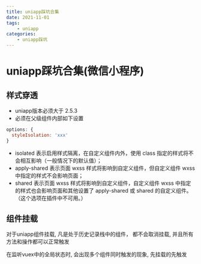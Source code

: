 ```yaml
---
title: uniapp踩坑合集
date: 2021-11-01
tags:
    - uniapp
categories:
    - uniapp踩坑
---
```


# uniapp踩坑合集(微信小程序)

## 样式穿透

+ uniapp版本必须大于 2.5.3
+ 必须在父级组件内部如下设置

```js
options: {
  styleIsolation: 'xxx'
}
```

+ isolated 表示启用样式隔离，在自定义组件内外，使用 class 指定的样式将不会相互影响（一般情况下的默认值）；
+ apply-shared 表示页面 wxss 样式将影响到自定义组件，但自定义组件 wxss 中指定的样式不会影响页面；
+ shared 表示页面 wxss 样式将影响到自定义组件，自定义组件 wxss 中指定的样式也会影响页面和其他设置了 apply-shared 或 shared 的自定义组件。（这个选项在插件中不可用。）

## 组件挂载

对于uniapp组件挂载, 凡是处于历史记录栈中的组件， 都不会取消挂载, 并且所有方法和操作都可以正常触发

在监听vuex中的全局状态时, 会出现多个组件同时触发的现象, 先挂载的先触发

## 
